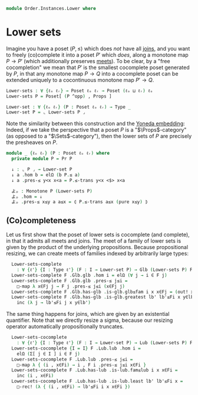 <!--
```agda
open import Cat.Prelude

open import Data.Sum.Base

open import Order.Instances.Pointwise
open import Order.Instances.Props
open import Order.Diagram.Bottom
open import Order.Diagram.Join
open import Order.Diagram.Meet
open import Order.Diagram.Glb
open import Order.Diagram.Lub
open import Order.Diagram.Top
open import Order.Base

import Order.Reasoning as Pr
```
-->

```agda
module Order.Instances.Lower where
```

# Lower sets

Imagine you have a poset $(P, \le)$ which does _not_ have all [joins],
and you want to freely (co)complete it into a poset $P'$ which _does_,
along a monotone map $P \to P'$ (which additionally preserves [meets]).
To be clear, by a "free cocompletion" we mean that $P'$ is the smallest
cocomplete poset generated by $P$, in that any monotone map $P \to Q$
into a cocomplete poset can be extended uniquely to a cocontinuous
monotone map $P' \to Q$.

[joins]: Order.Diagram.Lub.html
[meets]: Order.Diagram.Glb.html

```agda
Lower-sets : ∀ {ℓₒ ℓᵣ} → Poset ℓₒ ℓᵣ → Poset (ℓₒ ⊔ ℓᵣ) ℓₒ
Lower-sets P = Poset[ (P ^opp) , Props ]

Lower-set : ∀ {ℓₒ ℓᵣ} (P : Poset ℓₒ ℓᵣ) → Type _
Lower-set P = ⌞ Lower-sets P ⌟
```

<!--
```agda
module _ {ℓₒ ℓᵣ} {P : Poset ℓₒ ℓᵣ} where
  private module P = Pr P
```
-->

Note the similarity between this construction and the [Yoneda
embedding]: Indeed, if we take the perspective that a poset $P$ is a
"$\Props$-category" (as opposed to a "$\Sets$-category"), then the lower
sets of $P$ are precisely the presheaves on $P$.

[Yoneda embedding]: Cat.Functor.Hom.html#the-yoneda-embedding

```agda
module _ {ℓₒ ℓᵣ} (P : Poset ℓₒ ℓᵣ) where
  private module P = Pr P

  ↓ : ⌞ P ⌟ → Lower-set P
  ↓ a .hom b = elΩ (b P.≤ a)
  ↓ a .pres-≤ y<x x<a = P.≤-trans y<x <$> x<a

  よₚ : Monotone P (Lower-sets P)
  よₚ .hom = ↓
  よₚ .pres-≤ x≤y a a≤x = ⦇ P.≤-trans a≤x (pure x≤y) ⦈
```


## (Co)completeness

Let us first show that the poset of lower sets is cocomplete (and
complete), in that it admits all meets and joins. The meet of a family
of lower sets is given by the product of the underlying propositions.
Because propositional resizing, we can create meets of families indexed
by arbitrarily large types:

```agda
  Lower-sets-complete
    : ∀ {ℓ'} {I : Type ℓ'} (F : I → Lower-set P) → Glb (Lower-sets P) F
  Lower-sets-complete F .Glb.glb .hom i = elΩ (∀ j → i ∈ F j)
  Lower-sets-complete F .Glb.glb .pres-≤ j≤i =
    □-map λ x∈Fj j → F j .pres-≤ j≤i (x∈Fj j)
  Lower-sets-complete F .Glb.has-glb .is-glb.glb≤fam i x x∈Fj = (out! x∈Fj) i
  Lower-sets-complete F .Glb.has-glb .is-glb.greatest lb' lb'≤Fi x y∈lb' =
    inc (λ j → lb'≤Fi j x y∈lb')
```

The same thing happens for joins, which are given by an existential
quantifier. Note that we directly resize a sigma, because our resizing
operator automatically propositionally truncates.

```agda
  Lower-sets-cocomplete
    : ∀ {ℓ'} {I : Type ℓ'} (F : I → Lower-set P) → Lub (Lower-sets P) F
  Lower-sets-cocomplete {I = I} F .Lub.lub .hom i =
    elΩ (Σ[ j ∈ I ] i ∈ F j)
  Lower-sets-cocomplete F .Lub.lub .pres-≤ j≤i =
    □-map λ { (i , x∈Fi) → i , F i .pres-≤ j≤i x∈Fi }
  Lower-sets-cocomplete F .Lub.has-lub .is-lub.fam≤lub i x x∈Fi =
    inc (i , x∈Fi)
  Lower-sets-cocomplete F .Lub.has-lub .is-lub.least lb' lb'≤Fi x =
    □-rec! (λ { (i , x∈Fi) → lb'≤Fi i x x∈Fi })
```

<!--
```agda
  Lower-sets-meets : (a b : Lower-set P) → Meet (Lower-sets P) a b
  Lower-sets-meets a b .Meet.glb .hom i = (a # i) ∧Ω (b # i)
  Lower-sets-meets a b .Meet.glb .pres-≤ j≤i (aj , bj) =
    a .pres-≤ j≤i aj , b .pres-≤ j≤i bj
  Lower-sets-meets a b .Meet.has-meet .is-meet.meet≤l _ = fst
  Lower-sets-meets a b .Meet.has-meet .is-meet.meet≤r _ = snd
  Lower-sets-meets a b .Meet.has-meet .is-meet.greatest lb' f g x x∈lb' =
    (f x x∈lb') , (g x x∈lb')

  Lower-sets-joins : (a b : Lower-set P) → Join (Lower-sets P) a b
  Lower-sets-joins a b .Join.lub .hom i = (a # i) ∨Ω (b # i)
  Lower-sets-joins a b .Join.lub .pres-≤ j≤i =
    ∥-∥-map [ (inl ⊙ a .pres-≤ j≤i) , inr ⊙ b .pres-≤ j≤i ]
  Lower-sets-joins a b .Join.has-join .is-join.l≤join x x∈a = inc (inl x∈a)
  Lower-sets-joins a b .Join.has-join .is-join.r≤join x x∈b = inc (inr x∈b)
  Lower-sets-joins a b .Join.has-join .is-join.least ub' f g x =
    ∥-∥-rec! [ (f x) , (g x) ]

  Lower-sets-top : Top (Lower-sets P)
  Lower-sets-top .Top.top .hom _ = ⊤Ω
  Lower-sets-top .Top.top .pres-≤ _ _ = tt
  Lower-sets-top .Top.has-top _ _ _ = tt

  Lower-sets-bottom : Bottom (Lower-sets P)
  Lower-sets-bottom .Bottom.bot .hom _ = ⊥Ω
  Lower-sets-bottom .Bottom.bot .pres-≤ _ ff = absurd ff
  Lower-sets-bottom .Bottom.has-bottom _ _ ff = absurd ff
```
-->
